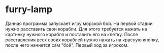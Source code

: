 # furry-lamp
Данная программа запускает игру морской бой. На первой стадии нужно расставить свои корабли. Для этого требуется нажать на картинку нужного корабля и поставить его на клетку. После расставления всех своих кораблей нужно нажать на красную кнопку, после чего начнется сам "бой". Первый ход за игроком.
